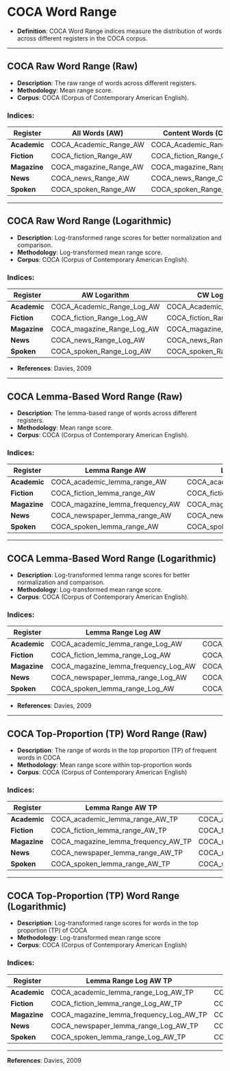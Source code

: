 # COCA Word Range

- **Definition**: COCA Word Range indices measure the distribution of words across different registers in the COCA corpus.

---

## COCA Raw Word Range (Raw)
- **Description**: The raw range of words across different registers.
- **Methodology**: Mean range score.
- **Corpus**: COCA (Corpus of Contemporary American English).
### Indices:

  | Register   | All Words (AW) | Content Words (CW) | Function Words (FW) |
  |------------|-------------------------------|-------------------------------|-------------------------------|
  | **Academic**  | COCA_Academic_Range_AW | COCA_Academic_Range_CW | COCA_Academic_Range_FW |
  | **Fiction**   | COCA_fiction_Range_AW | COCA_fiction_Range_CW | COCA_fiction_Range_FW |
  | **Magazine**  | COCA_magazine_Range_AW | COCA_magazine_Range_CW | COCA_magazine_Range_FW |
  | **News**      | COCA_news_Range_AW | COCA_news_Range_CW | COCA_news_Range_FW |
  | **Spoken**    | COCA_spoken_Range_AW | COCA_spoken_Range_CW | COCA_spoken_Range_FW |

---

## COCA Raw Word Range (Logarithmic)
- **Description**: Log-transformed range scores for better normalization and comparison.
- **Methodology**: Log-transformed mean range score.
- **Corpus**: COCA (Corpus of Contemporary American English).
### Indices:

  | Register   | AW Logarithm | CW Logarithm | FW Logarithm |
  |------------|-------------------------------|-------------------------------|-------------------------------|
  | **Academic**  | COCA_Academic_Range_Log_AW | COCA_Academic_Range_Log_CW | COCA_Academic_Range_Log_FW |
  | **Fiction**   | COCA_fiction_Range_Log_AW | COCA_fiction_Range_Log_CW | COCA_fiction_Range_Log_FW |
  | **Magazine**  | COCA_magazine_Range_Log_AW | COCA_magazine_Range_Log_CW | COCA_magazine_Range_Log_FW |
  | **News**      | COCA_news_Range_Log_AW | COCA_news_Range_Log_CW | COCA_news_Range_Log_FW |
  | **Spoken**    | COCA_spoken_Range_Log_AW | COCA_spoken_Range_Log_CW | COCA_spoken_Range_Log_FW |

- **References**: Davies, 2009

---

## COCA Lemma-Based Word Range (Raw)
- **Description**: The lemma-based range of words across different registers.
- **Methodology**: Mean range score.
- **Corpus**: COCA (Corpus of Contemporary American English).
### Indices:

  | Register   | Lemma Range AW | Lemma Range CW | Lemma Range FW |
  |------------|-------------------------------|-------------------------------|-------------------------------|
  | **Academic**  | COCA_academic_lemma_range_AW | COCA_academic_lemma_range_CW | COCA_academic_lemma_range_FW |
  | **Fiction**   | COCA_fiction_lemma_range_AW | COCA_fiction_lemma_range_CW | COCA_fiction_lemma_range_FW |
  | **Magazine**  | COCA_magazine_lemma_frequency_AW | COCA_magazine_lemma_frequency_CW | COCA_magazine_lemma_frequency_FW |
  | **News**      | COCA_newspaper_lemma_range_AW | COCA_newspaper_lemma_range_CW | COCA_newspaper_lemma_range_FW |
  | **Spoken**    | COCA_spoken_lemma_range_AW | COCA_spoken_lemma_range_CW | COCA_spoken_lemma_range_FW |

---

## COCA Lemma-Based Word Range (Logarithmic)
- **Description**: Log-transformed lemma range scores for better normalization and comparison.
- **Methodology**: Log-transformed mean range score.
- **Corpus**: COCA (Corpus of Contemporary American English).
### Indices:

  | Register   | Lemma Range Log AW | Lemma Range Log CW | Lemma Range Log FW |
  |------------|-------------------------------|-------------------------------|-------------------------------|
  | **Academic**  | COCA_academic_lemma_range_Log_AW | COCA_academic_lemma_range_Log_CW | COCA_academic_lemma_range_Log_FW |
  | **Fiction**   | COCA_fiction_lemma_range_Log_AW | COCA_fiction_lemma_range_Log_CW | COCA_fiction_lemma_range_Log_FW |
  | **Magazine**  | COCA_magazine_lemma_frequency_Log_AW | COCA_magazine_lemma_frequency_Log_CW | COCA_magazine_lemma_frequency_FW |
  | **News**      | COCA_newspaper_lemma_range_Log_AW | COCA_newspaper_lemma_range_Log_CW | COCA_newspaper_lemma_range_Log_FW |
  | **Spoken**    | COCA_spoken_lemma_range_Log_AW | COCA_spoken_lemma_range_Log_CW | COCA_spoken_lemma_range_Log_FW |

- **References**: Davies, 2009


---

## COCA Top-Proportion (TP) Word Range (Raw)
- **Description**: The range of words in the top proportion (TP) of frequent words in COCA
- **Methodology**: Mean range score within top-proportion words
- **Corpus**: COCA (Corpus of Contemporary American English)
### Indices:

  | Register   | Lemma Range AW TP | Lemma Range CW TP | Lemma Range FW TP |
  |------------|-------------------------------|-------------------------------|-------------------------------|
  | **Academic**  | COCA_academic_lemma_range_AW_TP | COCA_academic_lemma_range_CW_TP | COCA_academic_lemma_range_FW_TP |
  | **Fiction**   | COCA_fiction_lemma_range_AW_TP | COCA_fiction_lemma_range_CW_TP | COCA_fiction_lemma_range_FW_TP |
  | **Magazine**  | COCA_magazine_lemma_frequency_AW_TP | COCA_magazine_lemma_frequency_CW_TP | COCA_magazine_lemma_frequency_FW_TP |
  | **News**      | COCA_newspaper_lemma_range_AW_TP | COCA_newspaper_lemma_range_CW_TP | COCA_newspaper_lemma_range_FW_TP |
  | **Spoken**    | COCA_spoken_lemma_range_AW_TP | COCA_spoken_lemma_range_CW_TP | COCA_spoken_lemma_range_FW_TP |

---

## COCA Top-Proportion (TP) Word Range (Logarithmic)
- **Description**: Log-transformed range scores for words in the top proportion (TP) of COCA
- **Methodology**: Log-transformed mean range score
- **Corpus**: COCA (Corpus of Contemporary American English)
### Indices:

  | Register   | Lemma Range Log AW TP | Lemma Range Log CW TP | Lemma Range Log FW TP |
  |------------|-------------------------------|-------------------------------|-------------------------------|
  | **Academic**  | COCA_academic_lemma_range_Log_AW_TP | COCA_academic_lemma_range_Log_CW_TP | COCA_academic_lemma_range_Log_FW_TP |
  | **Fiction**   | COCA_fiction_lemma_range_Log_AW_TP | COCA_fiction_lemma_range_Log_CW_TP | COCA_fiction_lemma_range_Log_FW_TP |
  | **Magazine**  | COCA_magazine_lemma_frequency_Log_AW_TP | COCA_magazine_lemma_frequency_Log_CW_TP | COCA_magazine_lemma_frequency_FW_TP |
  | **News**      | COCA_newspaper_lemma_range_Log_AW_TP | COCA_newspaper_lemma_range_Log_CW_TP | COCA_newspaper_lemma_range_Log_FW_TP |
  | **Spoken**    | COCA_spoken_lemma_range_Log_AW_TP | COCA_spoken_lemma_range_Log_CW_TP | COCA_spoken_lemma_range_Log_FW_TP |

---

**References**: Davies, 2009
